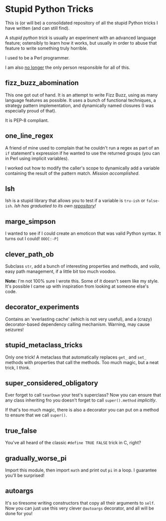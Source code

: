 # Stupid Python Tricks

This is (or will be) a consolidated repository of all the stupid Python tricks
I have written (and can still find).

A *stupid python trick* is usually an experiment with an advanced language
feature; ostensibly to learn how it works, but usually in order to abuse that
feature to write something truly horrible.

I used to be a Perl programmer.

I am also [no longer](CONTRIBUTORS.md) the only person responsible for all of this.


## fizz_buzz_abomination

This one got out of hand. It is an attempt to write Fizz Buzz, using as many
language features as possible. It uses a bunch of functional techniques, a
strategy pattern implementation, and dynamically named closures (I was
especially proud of that).

It is PEP-8 compliant.

## one_line_regex

A friend of mine used to complain that he couldn't run a regex as part of an
`if` statement's expression if he wanted to use the returned groups (you can
in Perl using implicit variables).

I worked out how to modify the caller's scope to dynamically add a variable
containing the result of the pattern match. *Mission accomplished*.

## Ish

Ish is a stupid library that allows you to test if a variable is `tru-ish` or
`false-ish`. *Ish has graduated to its own [repository](https://github.com/judy2k/ish)!*

## marge_simpson

I wanted to see if I could create an emoticon that was valid Python syntax.
It turns out I could! `OOO[:-P]`

## clever_path_ob

Subclass `str`, add a bunch of interesting properties and methods, and *voila*,
easy path management, if a little bit too much voodoo.

**Note:** I'm not 100% sure I wrote this. Some of it doesn't seem like my style.
It's possible I came up with inspiration from looking at someone else's code.

## decorator_experiments

Contains an 'everlasting cache' (which is not very useful), and a (crazy)
decorator-based dependency calling mechanism. Warning, may cause seizures!

## stupid_metaclass_tricks

Only one trick! A metaclass that automatically replaces `get_` and `set_`
methods with properties that call the methods. Too much magic, but a neat trick,
I think.

## super_considered_obligatory

Ever forget to call `tearDown` your test's superclass?
Now you can ensure that any class inheriting fro you doesn't forget to call
`super().method` _implicitly_.

If that's too much magic, there is also a decorator you can put on a method
to ensure that we call `super()`.

## true_false

You've all heard of the classic `#define TRUE FALSE` trick in C, right?

## gradually_worse_pi

Import this module, then import `math` and print out `pi` in a loop. I guarantee you'll be surprised!

## autoargs

It's so tiresome writing constructors that copy all their arguments to `self`. Now you can just use this very clever `@autoargs` decorator, and all will be done for you!